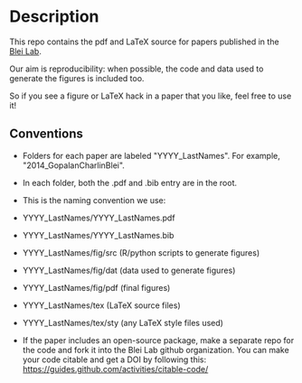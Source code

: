 Description
============

This repo contains the pdf and LaTeX source for papers published in the [Blei Lab](http://www.cs.columbia.edu/~blei/). 

Our aim is reproducibility: when possible, the code and data used to generate the figures is included too. 

So if you see a figure or LaTeX hack in a paper that you like, feel free to use it!

## Conventions

* Folders for each paper are labeled "YYYY_LastNames". For example, "2014_GopalanCharlinBlei".

* In each folder, both the .pdf and .bib entry are in the root. 

* This is the naming convention we use:
 * YYYY_LastNames/YYYY_LastNames.pdf
 * YYYY_LastNames/YYYY_LastNames.bib
 * YYYY_LastNames/fig/src (R/python scripts to generate figures)
 * YYYY_LastNames/fig/dat (data used to generate figures)
 * YYYY_LastNames/fig/pdf (final figures)
 * YYYY_LastNames/tex (LaTeX source files)
 * YYYY_LastNames/tex/sty (any LaTeX style files used)

* If the paper includes an open-source package, make a separate repo for the code and fork it into the Blei Lab github organization. You can make your code citable and get a DOI by following this: https://guides.github.com/activities/citable-code/
